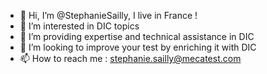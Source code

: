 - 👋 Hi, I’m @StephanieSailly, I live in France !
- 👀 I’m interested in DIC topics
- 🌱 I’m providing expertise and technical assistance in DIC 
- 💞️ I’m looking to improve your test by enriching it with DIC
- 📫 How to reach me : stephanie.sailly@mecatest.com

<!---
StephanieSailly/StephanieSailly is a ✨ special ✨ repository because its `README.md` (this file) appears on your GitHub profile.
You can click the Preview link to take a look at your changes.
--->
